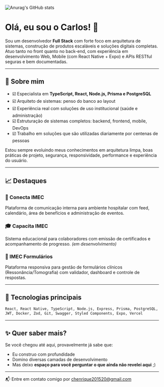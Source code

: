 ![Anurag's GitHub stats](https://www.codewars.com/users/kralluz/badges/large)
# Olá, eu sou o Carlos! 👋

Sou um desenvolvedor **Full Stack** com forte foco em arquitetura de sistemas, construção de produtos escaláveis e soluções digitais completas.
Atuo tanto no front quanto no back-end, com experiência em desenvolvimento Web, Mobile (com React Native + Expo) e APIs RESTful seguras e bem documentadas.

---

## 🧱️ Sobre mim

- ☑️ Especialista em **TypeScript, React, Node.js, Prisma e PostgreSQL**
- ☑️ Arquiteto de sistemas: penso do banco ao layout
- ☑️ Experiência real com soluções de uso institucional (saúde e administração)
- ☑️ Estruturação de sistemas completos: backend, frontend, mobile, DevOps
- ☑️ Trabalho em soluções que são utilizadas diariamente por centenas de pessoas

Estou sempre evoluindo meus conhecimentos em arquitetura limpa, boas práticas de projeto, segurança, responsividade, performance e experiência do usuário.

---

## 📈 Destaques

### 🏥 Conecta IMEC
Plataforma de comunicação interna para ambiente hospitalar com feed, calendário, área de benefícios e administração de eventos.

### 🎓 Capacita IMEC
Sistema educacional para colaboradores com emissão de certificados e acompanhamento de progresso. *(em desenvolvimento)*

### 📅 IMEC Formulários
Plataforma responsiva para gestão de formulários clínicos (Ressonância/Tomografia) com validador, dashboard e controle de respostas.

---

## 🚀 Tecnologias principais

```txt
React, React Native, TypeScript, Node.js, Express, Prisma, PostgreSQL,
JWT, Docker, Zod, Git, Swagger, Styled Components, Expo, Vercel
```

---

## ✨ Quer saber mais?

Se você chegou até aqui, provavelmente já sabe que:
- Eu construo com profundidade
- Domino diversas camadas de desenvolvimento
- Mas deixo **espaço para você perguntar o que ainda não revelei aqui** ;)

---

📬 Entre em contato comigo por [chenrique201520@gmail.com](mailto:chenrique201520@gmail.com)
